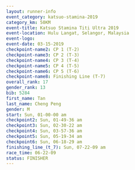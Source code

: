 ```yaml
---
layout: runner-info 
event_category: katsuo-stamina-2019 
category_km: 50KM 
event-title: Katsuo Stamina Titi Ultra 2019 
event-location: Hulu Langat, Selangor, Malaysia 
event-logo: 
event-date: 03-15-2019 
checkpoint-name2: CP 1 (T-2) 
checkpoint-name3: CP 2 (T-3) 
checkpoint-name4: CP 3 (T-4) 
checkpoint-name5: CP 4 (T-5) 
checkpoint-name6: CP 5 (T-6) 
checkpoint-name8: Finishing Line (T-7) 
overall_rank: 17
gender_rank: 13
bib: 5284
first_name: Tan
last_name: Cheng Peng
gender: M
start: Sun, 01-00-00 am
checkpoint2: Sun, 01-49-36 am
checkpoint3: Sun, 02-30-22 am
checkpoint4: Sun, 03-57-36 am
checkpoint5: Sun, 05-19-34 am
checkpoint6: Sun, 06-18-29 am
finishing_line_(t_7): Sun, 07-22-09 am
race_time: 06-22-09
status: FINISHER
---
```

